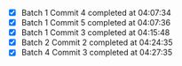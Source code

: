 - [x] Batch 1 Commit 4 completed at 04:07:34
- [x] Batch 1 Commit 5 completed at 04:07:36
- [x] Batch 1 Commit 3 completed at 04:15:48
- [x] Batch 2 Commit 2 completed at 04:24:35
- [x] Batch 4 Commit 3 completed at 04:27:35
